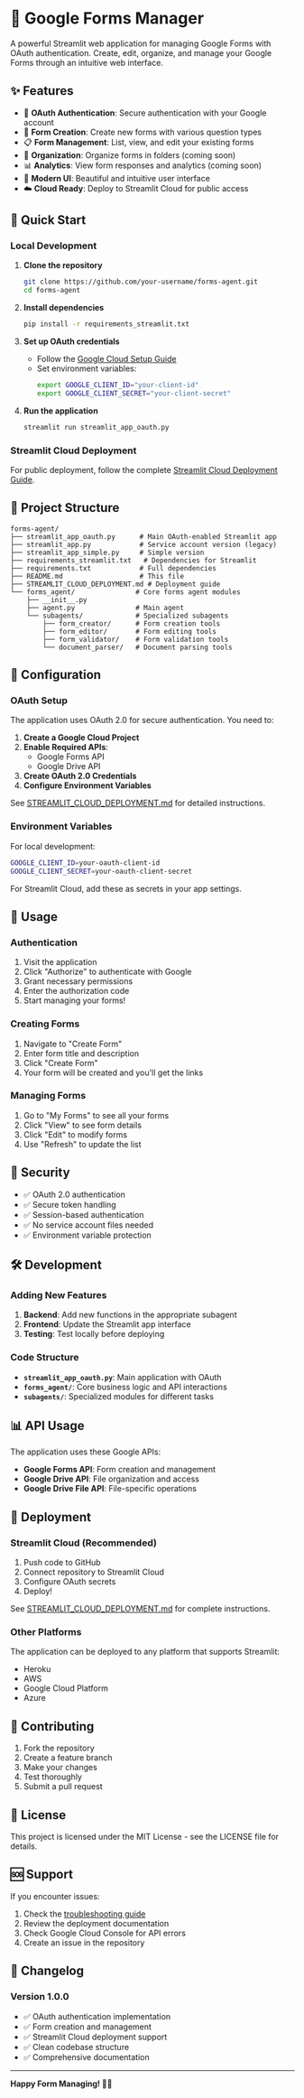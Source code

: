 # 📝 Google Forms Manager

A powerful Streamlit web application for managing Google Forms with OAuth authentication. Create, edit, organize, and manage your Google Forms through an intuitive web interface.

## ✨ Features

- 🔐 **OAuth Authentication**: Secure authentication with your Google account
- 📝 **Form Creation**: Create new forms with various question types
- 📋 **Form Management**: List, view, and edit your existing forms
- 📁 **Organization**: Organize forms in folders (coming soon)
- 📊 **Analytics**: View form responses and analytics (coming soon)
- 🎨 **Modern UI**: Beautiful and intuitive user interface
- ☁️ **Cloud Ready**: Deploy to Streamlit Cloud for public access

## 🚀 Quick Start

### Local Development

1. **Clone the repository**
   ```bash
   git clone https://github.com/your-username/forms-agent.git
   cd forms-agent
   ```

2. **Install dependencies**
   ```bash
   pip install -r requirements_streamlit.txt
   ```

3. **Set up OAuth credentials**
   - Follow the [Google Cloud Setup Guide](STREAMLIT_CLOUD_DEPLOYMENT.md#step-1-google-cloud-setup)
   - Set environment variables:
     ```bash
     export GOOGLE_CLIENT_ID="your-client-id"
     export GOOGLE_CLIENT_SECRET="your-client-secret"
     ```

4. **Run the application**
   ```bash
   streamlit run streamlit_app_oauth.py
   ```

### Streamlit Cloud Deployment

For public deployment, follow the complete [Streamlit Cloud Deployment Guide](STREAMLIT_CLOUD_DEPLOYMENT.md).

## 📁 Project Structure

```
forms-agent/
├── streamlit_app_oauth.py      # Main OAuth-enabled Streamlit app
├── streamlit_app.py            # Service account version (legacy)
├── streamlit_app_simple.py     # Simple version
├── requirements_streamlit.txt   # Dependencies for Streamlit
├── requirements.txt            # Full dependencies
├── README.md                   # This file
├── STREAMLIT_CLOUD_DEPLOYMENT.md # Deployment guide
└── forms_agent/               # Core forms agent modules
    ├── __init__.py
    ├── agent.py               # Main agent
    └── subagents/             # Specialized subagents
        ├── form_creator/      # Form creation tools
        ├── form_editor/       # Form editing tools
        ├── form_validator/    # Form validation tools
        └── document_parser/   # Document parsing tools
```

## 🔧 Configuration

### OAuth Setup

The application uses OAuth 2.0 for secure authentication. You need to:

1. **Create a Google Cloud Project**
2. **Enable Required APIs**:
   - Google Forms API
   - Google Drive API
3. **Create OAuth 2.0 Credentials**
4. **Configure Environment Variables**

See [STREAMLIT_CLOUD_DEPLOYMENT.md](STREAMLIT_CLOUD_DEPLOYMENT.md) for detailed instructions.

### Environment Variables

For local development:
```bash
GOOGLE_CLIENT_ID=your-oauth-client-id
GOOGLE_CLIENT_SECRET=your-oauth-client-secret
```

For Streamlit Cloud, add these as secrets in your app settings.

## 🎯 Usage

### Authentication

1. Visit the application
2. Click "Authorize" to authenticate with Google
3. Grant necessary permissions
4. Enter the authorization code
5. Start managing your forms!

### Creating Forms

1. Navigate to "Create Form"
2. Enter form title and description
3. Click "Create Form"
4. Your form will be created and you'll get the links

### Managing Forms

1. Go to "My Forms" to see all your forms
2. Click "View" to see form details
3. Click "Edit" to modify forms
4. Use "Refresh" to update the list

## 🔐 Security

- ✅ OAuth 2.0 authentication
- ✅ Secure token handling
- ✅ Session-based authentication
- ✅ No service account files needed
- ✅ Environment variable protection

## 🛠️ Development

### Adding New Features

1. **Backend**: Add new functions in the appropriate subagent
2. **Frontend**: Update the Streamlit app interface
3. **Testing**: Test locally before deploying

### Code Structure

- **`streamlit_app_oauth.py`**: Main application with OAuth
- **`forms_agent/`**: Core business logic and API interactions
- **`subagents/`**: Specialized modules for different tasks

## 📊 API Usage

The application uses these Google APIs:
- **Google Forms API**: Form creation and management
- **Google Drive API**: File organization and access
- **Google Drive File API**: File-specific operations

## 🚀 Deployment

### Streamlit Cloud (Recommended)

1. Push code to GitHub
2. Connect repository to Streamlit Cloud
3. Configure OAuth secrets
4. Deploy!

See [STREAMLIT_CLOUD_DEPLOYMENT.md](STREAMLIT_CLOUD_DEPLOYMENT.md) for complete instructions.

### Other Platforms

The application can be deployed to any platform that supports Streamlit:
- Heroku
- AWS
- Google Cloud Platform
- Azure

## 🤝 Contributing

1. Fork the repository
2. Create a feature branch
3. Make your changes
4. Test thoroughly
5. Submit a pull request

## 📝 License

This project is licensed under the MIT License - see the LICENSE file for details.

## 🆘 Support

If you encounter issues:

1. Check the [troubleshooting guide](STREAMLIT_CLOUD_DEPLOYMENT.md#troubleshooting)
2. Review the deployment documentation
3. Check Google Cloud Console for API errors
4. Create an issue in the repository

## 🔄 Changelog

### Version 1.0.0
- ✅ OAuth authentication implementation
- ✅ Form creation and management
- ✅ Streamlit Cloud deployment support
- ✅ Clean codebase structure
- ✅ Comprehensive documentation

---

**Happy Form Managing! 📝✨** 